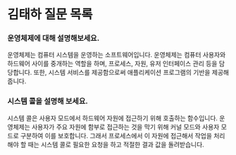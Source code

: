 # 김태하 질문 목록
### 운영체제에 대해 설명해보세요.
운영체제는 컴퓨터 시스템을 운영하는 소프트웨어입니다. 운영체제는 컴퓨터 사용자와 하드웨어 사이를 중개하는 역할을 하며, 프로세스, 자원, 유저 인터페이스 관리 등을 담당합니다. 또한, 시스템 서비스를 제공함으로써 애플리케이션 프로그램의 기반을 제공해 줍니다.

### 시스템 콜을 설명해 보세요.
시스템 콜은 사용자 모드에서 하드웨어 자원에 접근하기 위해 호출하는 함수입니다. 운영체제는 사용자가 주요 자원에 함부로 접근하는 것을 막기 위해 커널 모드와 사용자 모드로 구분하여 이를 보호합니다. 그래서 프로세스에서 이 자원에 접근해서 작업을 처리해야 할 때는 시스템 콜로 필요한 요청을 하고 적절한 결과 값을 돌려받습니다.

